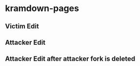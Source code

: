 # kramdown-pages

## Victim Edit

## Attacker Edit

## Attacker Edit after attacker fork is deleted
